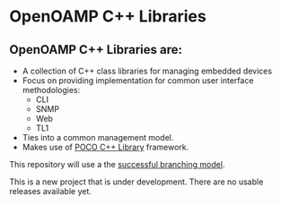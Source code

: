 OpenOAMP C++ Libraries
======================

OpenOAMP C++ Libraries are:
---------------------------

- A collection of C++ class libraries for managing embedded devices
- Focus on providing implementation for common user interface methodologies:
  - CLI
  - SNMP
  - Web
  - TL1
- Ties into a common management model.
- Makes use of [POCO C++ Library](https://github.com/embeddeddeveloper/poco) framework.

This repository will use a the [successful branching model](http://nvie.com/posts/a-successful-git-branching-model/).

This is a new project that is under development. There are no usable releases available yet.
